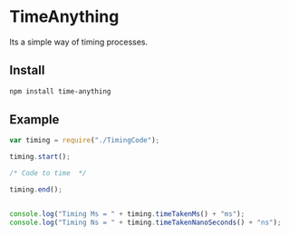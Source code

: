 # TimeAnything 

Its a simple way of timing processes.

## Install

```bash
npm install time-anything
```


## Example

```js
var timing = require("./TimingCode");

timing.start();

/* Code to time  */

timing.end();


console.log("Timing Ms = " + timing.timeTakenMs() + "ms");
console.log("Timing Ns = " + timing.timeTakenNanoSeconds() + "ns");

```
